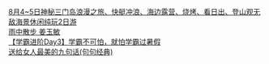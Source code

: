   
[8月4~5日神秘三门岛浪漫之旅、快艇冲浪、海边露营、烧烤、看日出、登山观无敌海景休闲纯玩2日游](http://www.dianyue.me/archives/616/yaj0qr1wik84jurf/)  
[雨中散步 姜玉敏](http://www.dianyue.me/archives/799/paniw754fwdootdw/)  
[【学霸进阶Day3】学霸不可怕，就怕学霸过暑假](http://www.dianyue.me/archives/708/lbv8h4f20gxu2hsk/)  
[送给女人最美的九句话(句句经典)](http://www.dianyue.me/archives/708/y7fzfb25d4t5f4tf/)